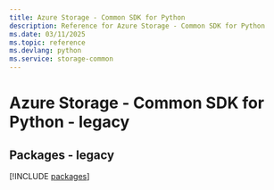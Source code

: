 ```yaml
---
title: Azure Storage - Common SDK for Python
description: Reference for Azure Storage - Common SDK for Python
ms.date: 03/11/2025
ms.topic: reference
ms.devlang: python
ms.service: storage-common
---
```

# Azure Storage - Common SDK for Python - legacy
## Packages - legacy
[!INCLUDE [packages](storage---common-index.md)]